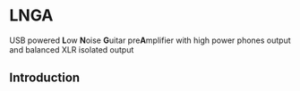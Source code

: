# LNGA
USB powered **L**ow **N**oise **G**uitar pre**A**mplifier with high power phones output and balanced XLR isolated output

## Introduction
